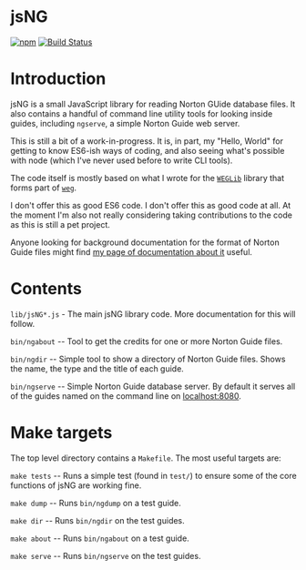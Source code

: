 # jsNG

[![npm](https://img.shields.io/npm/v/jsng.svg?style=flat-square)](https://www.npmjs.com/package/jsng)
[![Build Status](https://travis-ci.org/davep/jsNG.svg?branch=master)](https://travis-ci.org/davep/jsNG)

# Introduction

jsNG is a small JavaScript library for reading Norton GUide database files. It also contains a handful of command line utility tools for looking inside guides, including `ngserve`, a simple Norton Guide web server.

This is still a bit of a work-in-progress. It is, in part, my "Hello, World"
for getting to know ES6-ish ways of coding, and also seeing what's possible
with node (which I've never used before to write CLI tools).

The code itself is mostly based on what I wrote for
the [`WEGLib`](https://github.com/davep/weg/tree/master/WEGLib) library that
forms part of [`weg`](https://github.com/davep/weg).

I don't offer this as good ES6 code. I don't offer this as good code at all.
At the moment I'm also not really considering taking contributions to the
code as this is still a pet project.

Anyone looking for background documentation for the format of Norton Guide
files might
find
[my page of documentation about it](http://davep.org/norton-guides/file-format/) useful.

# Contents

`lib/jsNG*.js` - The main jsNG library code. More documentation for this will follow.

`bin/ngabout` -- Tool to get the credits for one or more Norton Guide files.

`bin/ngdir` -- Simple tool to show a directory of Norton Guide files. Shows the name, the type and the title of each guide.

`bin/ngserve` -- Simple Norton Guide database server. By default it serves all of the guides named on the command line on [localhost:8080](http://localhost:8080/).

# Make targets

The top level directory contains a `Makefile`. The most useful targets are:

`make tests` -- Runs a simple test (found in `test/`) to ensure some of the core functions of jsNG are working fine.

`make dump` -- Runs `bin/ngdump` on a test guide.

`make dir` -- Runs `bin/ngdir` on the test guides.

`make about` -- Runs `bin/ngabout` on a test guide.

`make serve` -- Runs `bin/ngserve` on the test guides.